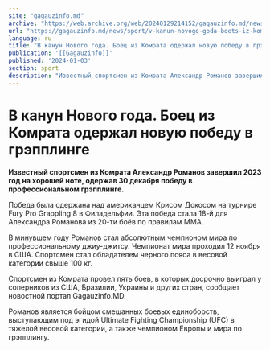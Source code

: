 ```yaml
---
site: "gagauzinfo.md"
archive: "https://web.archive.org/web/20240129214152/gagauzinfo.md/news/sport/v-kanun-novogo-goda-boets-iz-komrata-oderzhal-novuyu-pobedu-v-grepplinge"
url: "https://gagauzinfo.md/news/sport/v-kanun-novogo-goda-boets-iz-komrata-oderzhal-novuyu-pobedu-v-grepplinge"
language: ru
title: "В канун Нового года. Боец из Комрата одержал новую победу в грэпплинге"
publication: '[[Gagauzinfo]]'
published: '2024-01-03'
section: sport
description: "Известный спортсмен из Комрата Александр Романов завершил 2023 год на хорошей ноте, одержав 30 декабря победу в профессиональном грэпплинге."
---
```


# В канун Нового года. Боец из Комрата одержал новую победу в грэпплинге

**Известный спортсмен из Комрата Александр Романов завершил 2023 год на хорошей ноте, одержав 30 декабря победу в профессиональном грэпплинге.**

Победа была одержана над американцем Крисом Докосом на турнире Fury Pro Grappling 8 в Филадельфии. Эта победа стала 18-й для Александра Романова из 20-ти боёв по правилам ММА.

В минувшем году Романов стал абсолютным чемпионом мира по профессиональному джиу-джитсу. Чемпионат мира проходил 12 ноября в США. Спортсмен стал обладателем черного пояса в весовой категории свыше 100 кг.

Спортсмен из Комрата провел пять боев, в которых досрочно выиграл у соперников из США, Бразилии, Украины и других стран, сообщает новостной портал Gagauzinfo.MD.

Романов является бойцом смешанных боевых единоборств, выступающим под эгидой Ultimate Fighting Championship (UFC) в тяжелой весовой категории, а также чемпионом Европы и мира по грэпплингу.